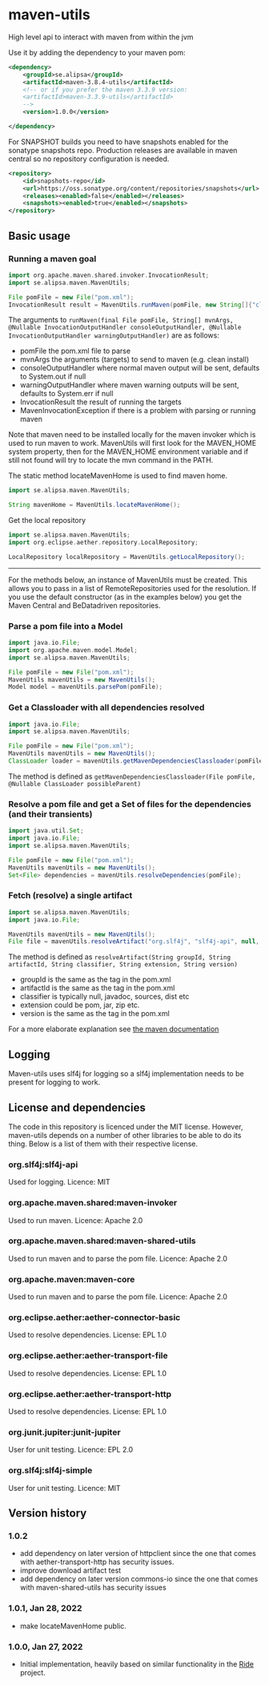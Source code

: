 # maven-utils
High level api to interact with maven from within the jvm

Use it by adding the dependency to your maven pom:
```xml
<dependency>
    <groupId>se.alipsa</groupId>
    <artifactId>maven-3.8.4-utils</artifactId>
    <!-- or if you prefer the maven 3.3.9 version:
    <artifactId>maven-3.3.9-utils</artifactId>
    -->
    <version>1.0.0</version>

</dependency>
```

For SNAPSHOT builds you need to have snapshots enabled for the sonatype snapshots repo. Production releases are available 
in maven central so no repository configuration is needed.

```xml
<repository>
    <id>snapshots-repo</id>
    <url>https://oss.sonatype.org/content/repositories/snapshots</url>
    <releases><enabled>false</enabled></releases>
    <snapshots><enabled>true</enabled></snapshots>
</repository>
```

## Basic usage

### Running a maven goal
```groovy
import org.apache.maven.shared.invoker.InvocationResult;
import se.alipsa.maven.MavenUtils;

File pomFile = new File("pom.xml");
InvocationResult result = MavenUtils.runMaven(pomFile, new String[]{"clean", "install"}, null, null);
```
The arguments to `runMaven(final File pomFile, String[] mvnArgs,
@Nullable InvocationOutputHandler consoleOutputHandler,
@Nullable InvocationOutputHandler warningOutputHandler)` are as follows:
- pomFile the pom.xml file to parse
- mvnArgs the arguments (targets) to send to maven (e.g. clean install)
- consoleOutputHandler where normal maven output will be sent, defaults to System.out if null
- warningOutputHandler where maven warning outputs will be sent, defaults to System.err if null
- InvocationResult the result of running the targets
- MavenInvocationException if there is a problem with parsing or running maven

Note that maven need to be installed locally for the maven invoker which is used to run maven to work. MavenUtils will first 
look for the MAVEN_HOME system property, then for the MAVEN_HOME environment variable and if still not found will try to locate
the mvn command in the PATH.

The static method locateMavenHome is used to find maven home.
```groovy
import se.alipsa.maven.MavenUtils;

String mavenHome = MavenUtils.locateMavenHome();
```


Get the local repository
```groovy
import se.alipsa.maven.MavenUtils;
import org.eclipse.aether.repository.LocalRepository;

LocalRepository localRepository = MavenUtils.getLocalRepository();
```

<hr />
For the methods below, an instance of MavenUtils must be created. This allows you to pass in
a list of RemoteRepositories used for the resolution. If you use the default constructor (as in the examples below)
you get the Maven Central and BeDatadriven repositories.

### Parse a pom file into a Model

```groovy
import java.io.File;
import org.apache.maven.model.Model;
import se.alipsa.maven.MavenUtils;

File pomFile = new File("pom.xml");
MavenUtils mavenUtils = new MavenUtils();
Model model = mavenUtils.parsePom(pomFile);
```

### Get a Classloader with all dependencies resolved

```groovy
import java.io.File;
import se.alipsa.maven.MavenUtils;

File pomFile = new File("pom.xml");
MavenUtils mavenUtils = new MavenUtils();
ClassLoader loader = mavenUtils.getMavenDependenciesClassloader(pomFile, this.getClass().getClassLoader())
```
The method is defined as `getMavenDependenciesClassloader(File pomFile, @Nullable ClassLoader possibleParent)` 

### Resolve a pom file and get a Set of files for the dependencies (and their transients)

```groovy
import java.util.Set;
import java.io.File;
import se.alipsa.maven.MavenUtils;

File pomFile = new File("pom.xml");
MavenUtils mavenUtils = new MavenUtils();
Set<File> dependencies = mavenUtils.resolveDependencies(pomFile);
```

### Fetch (resolve) a single artifact
```groovy
import se.alipsa.maven.MavenUtils;
import java.io.File;

MavenUtils mavenUtils = new MavenUtils();
File file = mavenUtils.resolveArtifact("org.slf4j", "slf4j-api", null, "jar", "1.7.32");
```

The method is defined as `resolveArtifact(String groupId, String artifactId, String classifier, String extension, String version)`
- groupId is the same as the <groupId> tag in the pom.xml
- artifactId is the same as the <artifactId> tag in the pom.xml
- classifier is typically null, javadoc, sources, dist etc
- extension could be pom, jar, zip etc.
- version is the same as the <version> tag in the pom.xml


For a more elaborate explanation see [the maven documentation](https://maven.apache.org/pom.html)

## Logging
Maven-utils uses slf4j for logging so a slf4j implementation needs to be present for logging to work. 

## License and dependencies
The code in this repository is licenced under the MIT license. However, maven-utils depends on a number of other libraries
to be able to do its thing. Below is a list of them with their respective license.

### org.slf4j:slf4j-api
Used for logging. Licence: MIT

### org.apache.maven.shared:maven-invoker
Used to run maven. Licence: Apache 2.0

### org.apache.maven.shared:maven-shared-utils
Used to run maven and to parse the pom file. Licence: Apache 2.0

### org.apache.maven:maven-core
Used to run maven and to parse the pom file. Licence: Apache 2.0

### org.eclipse.aether:aether-connector-basic
Used to resolve dependencies. License: EPL 1.0

### org.eclipse.aether:aether-transport-file
Used to resolve dependencies. License: EPL 1.0

### org.eclipse.aether:aether-transport-http
Used to resolve dependencies. License: EPL 1.0

### org.junit.jupiter:junit-jupiter
User for unit testing. Licence: EPL 2.0

### org.slf4j:slf4j-simple
User for unit testing. Licence: MIT

## Version history

### 1.0.2
- add dependency on later version of httpclient since the one that comes with aether-transport-http 
has security issues.
- improve download artifact test
- add dependency on later version commons-io since the one that comes with maven-shared-utils has security issues

### 1.0.1, Jan 28, 2022
- make locateMavenHome public.

### 1.0.0, Jan 27, 2022
- Initial implementation, heavily based on similar functionality in the [Ride](https://github.com/perNyfelt/ride) project.